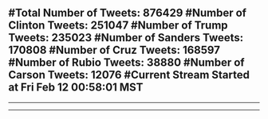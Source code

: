 #Total Number of Tweets: 876429 
#Number of Clinton Tweets: 251047
#Number of Trump Tweets: 235023
#Number of Sanders Tweets: 170808
#Number of Cruz Tweets: 168597
#Number of Rubio Tweets: 38880
#Number of Carson Tweets: 12076
#Current Stream Started at Fri Feb 12 00:58:01 MST
---
---
---
